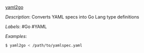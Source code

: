 [yaml2go](https://github.com/PrasadG193/yaml2go)

*Description*: Converts YAML specs into Go Lang type definitions

*Labels*: #Go #YAML

*Examples*:

```bash
$ yaml2go < /path/to/yamlspec.yaml
```
